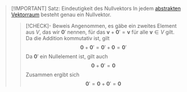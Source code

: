 > [!IMPORTANT] Satz: Eindeutigkeit des Nullvektors
> In jedem [abstrakten Vektorraum](Abstrakter%20Vektorraum.md) besteht genau ein Nullvektor.
> > [!CHECK]- Beweis
> > Angenommen, es gäbe ein zweites Element aus $V$, das wir $\mathbf{0}'$ nennen, für das $\mathbf{v}+ \mathbf{0}'= \mathbf{v}$ für alle $\mathbf{v} \in V$ gilt. Da die Addition kommutativ ist, gilt
> > $$\mathbf{0}+\mathbf{0}' = \mathbf{0}' + \mathbf{0} = \mathbf{0}'$$
> > Da $\mathbf{0}'$ ein Nullelement ist, gilt auch
> > $$\mathbf{0}+\mathbf{0}' = \mathbf{0}$$
> > Zusammen ergibt sich
> > $$\mathbf{0}' = \mathbf{0}+\mathbf{0}'=\mathbf{0}$$